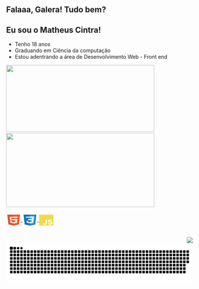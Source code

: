## Falaaa, Galera! Tudo bem? 

## Eu sou o Matheus Cintra! 
- Tenho 18 anos
- Graduando em Ciência da computação
- Estou adentrando a área de Desenvolvimento Web - Front end



 <div>
  <a href="https://github.com/fcintra">
  <img height="180em" width="400" src="https://github-readme-stats.vercel.app/api?username=fcintra&show_icons=true&theme=react&include_all_commits=true&count_private=true"/>
  <img height="200em" width="400" src="https://github-readme-stats.vercel.app/api/top-langs/?username=fcintra&layout=compact&langs_count=7&theme=react"/>
   
</div>

<div style="display: inline_block"><br>
  

  <img align="center" alt="Matheus-HTML" height="30" width="40" src="https://raw.githubusercontent.com/devicons/devicon/master/icons/html5/html5-original.svg">
  <img align="center" alt="Matheus-CSS" height="30" width="40" src="https://raw.githubusercontent.com/devicons/devicon/master/icons/css3/css3-original.svg">
 <img align="center" alt="Matheus-Js" height="30" width="40" src="https://raw.githubusercontent.com/devicons/devicon/master/icons/javascript/javascript-plain.svg">

</div>
  <br>
<div> 
 
<a href="https://www.linkedin.com/in/matheuscintraf/" target="_blank"><img align="right" src="https://img.shields.io/badge/-LinkedIn-%230077B5?style=for-the-badge&logo=linkedin&logoColor=white" target="_blank"></a> 
 
  ![Snake animation](https://github.com/fcintra/fcintra/blob/output/github-contribution-grid-snake.svg)
 
</div>

